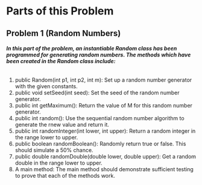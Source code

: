 # Parts of this Problem
## Problem 1 (Random Numbers)
###### **In this part of the problem, an instantiable Random class has been programmed for generating random numbers. The methods which have been created in the Random class include:**
1. public Random(int p1, int p2, int m): Set up a random number generator with the given constants. 
2. public void setSeed(int seed): Set the seed of the random number generator.
3. public int getMaximum(): Return the value of M for this random number generator.
4. public int random(): Use the sequential random number algorithm to generate the rnew value and return it. 
5. public int randomInteger(int lower, int upper): Return a random integer in the range lower to upper.
6. public boolean randomBoolean(): Randomly return true or false. This should simulate a 50% chance.
7. public double randomDouble(double lower, double upper): Get a random double in the range lower to upper.
8. A main method: The main method should demonstrate sufficient testing to prove that each of the methods work.
